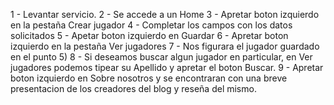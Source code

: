 1 - Levantar servicio.
2 - Se accede a un Home
3 - Apretar boton izquierdo en la pestaña Crear jugador
4 - Completar los campos con los datos solicitados
5 - Apetar boton izquierdo en Guardar
6 - Apretar boton izquierdo en la pestaña Ver jugadores
7 - Nos figurara el jugador guardado en el punto 5)
8 - Si deseamos buscar algun jugador en particular, en Ver jugadores podemos tipear su Apellido y apretar el boton Buscar.
9 - Apretar boton izquierdo en Sobre nosotros y se encontraran con una breve presentacion de los creadores del blog y reseña del mismo.

